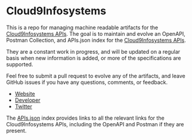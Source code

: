 # Cloud9InfosystemsThis is a repo for managing machine readable artifacts for the [Cloud9Infosystems APIs](http://www.cloud9infosystems.com). The goal is to maintain and evolve an OpenAPI, Postman Collection, and APIs.json index for the [Cloud9Infosystems APIs](http://www.cloud9infosystems.com).They are a constant work in progress, and will be updated on a regular basis when new information is added, or more of the specifications are supported.Feel free to submit a pull request to evolve any of the artifacts, and leave GitHub issues if you have any questions, comments, or feedback.- [Website](http://www.cloud9infosystems.com)- [Developer](http://www.cloud9infosystems.com)- [Twitter](https://twitter.com/Cloud9I)The [APIs.json](https://github.com/api-evangelist/cloud9infosystems/blob/master/apis.json) index provides links to all the relevant links for the Cloud9Infosystems APIs, including the OpenAPI and Postman if they are present.